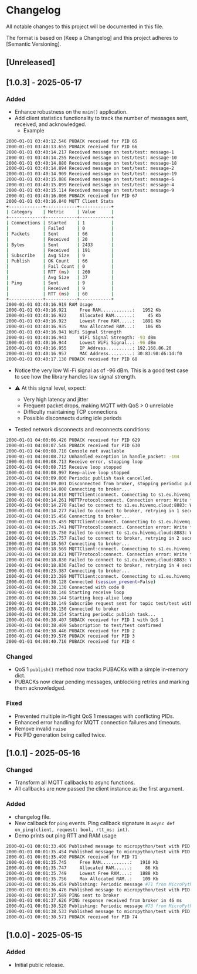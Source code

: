# Changelog

All notable changes to this project will be documented in this file.

The format is based on [Keep a Changelog] and this project adheres to [Semantic Versioning].

## [Unreleased]

## [1.0.3] - 2025-05-17

### Added

- Enhance robustness on the `main()` application.
- Add client statistics functionality to track the number of messages sent, received, and acknowledged.
    - Example

```bash
2000-01-01 03:40:12.546 PUBACK received for PID 65
2000-01-01 03:40:13.655 PUBACK received for PID 66
2000-01-01 03:40:14.217 Received message on test/test: message-1
2000-01-01 03:40:14.255 Received message on test/test: message-10
2000-01-01 03:40:14.880 Received message on test/test: message-18
2000-01-01 03:40:14.894 Received message on test/test: message-2
2000-01-01 03:40:14.909 Received message on test/test: message-19
2000-01-01 03:40:15.086 Received message on test/test: message-6
2000-01-01 03:40:15.099 Received message on test/test: message-4
2000-01-01 03:40:15.114 Received message on test/test: message-9
2000-01-01 03:40:16.006 PUBACK received for PID 67
2000-01-01 03:40:16.840 MQTT Client Stats
+-------------+------------+------------+
| Category    | Metric     | Value      |
+-------------+------------+------------+
| Connections | Started    | 1          |
|             | Failed     | 0          |
| Packets     | Sent       | 66         |
|             | Received   | 20         |
| Bytes       | Sent       | 2433       |
|             | Received   | 191        |
| Subscribe   | Avg Size   | 9          |
| Publish     | OK Count   | 66         |
|             | Fail Count | 0          |
|             | RTT (ms)   | 260        |
|             | Avg Size   | 37         |
| Ping        | Sent       | 9          |
|             | Received   | 9          |
|             | RTT (ms)   | 60         |
+-------------+------------+------------+
2000-01-01 03:40:16.919 RAM Usage
2000-01-01 03:40:16.921     Free RAM............:   1952 Kb
2000-01-01 03:40:16.922     Allocated RAM.......:     45 Kb
2000-01-01 03:40:16.923     Lowest Free RAM.....:   1891 Kb
2000-01-01 03:40:16.935     Max Allocated RAM...:    106 Kb
2000-01-01 03:40:16.941 WiFi Signal Strength
2000-01-01 03:40:16.943     WiFi Signal Strength: -93 dBm
2000-01-01 03:40:16.944     Lowest WiFi Signal..: -96 dBm
2000-01-01 03:40:16.955     IP Address..........: 192.168.86.20
2000-01-01 03:40:16.957     MAC Address.........: 30:83:98:d6:1d:f0
2000-01-01 03:40:17.130 PUBACK received for PID 68
```

- Notice the very low Wi-Fi signal as of -96 dBm. This is a good test case to see how the library handles low signal
  strength.
- ⚠️ At this signal level, expect:
    - Very high latency and jitter
    - Frequent packet drops, making MQTT with QoS > 0 unreliable
    - Difficulty maintaining TCP connections
    - Possible disconnects during idle periods

- Tested network disconnects and reconnects conditions:
```bash
2000-01-01 04:00:06.426 PUBACK received for PID 629
2000-01-01 04:00:07.546 PUBACK received for PID 630
2000-01-01 04:00:08.710 Console not available
2000-01-01 04:00:08.712 Unhandled exception in handle_packet: -104
2000-01-01 04:00:08.713 Receive error, stopping loop
2000-01-01 04:00:08.715 Receive loop stopped
2000-01-01 04:00:08.997 Keep-alive loop stopped
2000-01-01 04:00:09.000 Periodic publish task cancelled.
2000-01-01 04:00:09.001 Disconnected from broker, stopping periodic publish task.
2000-01-01 04:00:14.008 Connecting to broker...
2000-01-01 04:00:14.010 MQTTClient:connect. Connecting to s1.eu.hivemq.cloud:8883
2000-01-01 04:00:14.261 MQTTProtocol:connect. Connection error: Write failed after 1 attempts: -29312
2000-01-01 04:00:14.270 Failed to connect to s1.eu.hivemq.cloud:8883: Write failed after 1 attempts: -29312
2000-01-01 04:00:14.277 Failed to connect to broker, retrying in 1 seconds...
2000-01-01 04:00:15.456 Connecting to broker...
2000-01-01 04:00:15.459 MQTTClient:connect. Connecting to s1.eu.hivemq.cloud:8883
2000-01-01 04:00:15.741 MQTTProtocol:connect. Connection error: Write failed after 1 attempts: -29312
2000-01-01 04:00:15.750 Failed to connect to s1.eu.hivemq.cloud:8883: Write failed after 1 attempts: -29312
2000-01-01 04:00:15.757 Failed to connect to broker, retrying in 2 seconds...
2000-01-01 04:00:18.567 Connecting to broker...
2000-01-01 04:00:18.569 MQTTClient:connect. Connecting to s1.eu.hivemq.cloud:8883
2000-01-01 04:00:18.821 MQTTProtocol:connect. Connection error: Write failed after 1 attempts: -29312
2000-01-01 04:00:18.830 Failed to connect to s1.eu.hivemq.cloud:8883: Write failed after 1 attempts: -29312
2000-01-01 04:00:18.836 Failed to connect to broker, retrying in 4 seconds...
2000-01-01 04:00:23.387 Connecting to broker...
2000-01-01 04:00:23.389 MQTTClient:connect. Connecting to s1.eu.hivemq.cloud:8883
2000-01-01 04:00:38.128 Connected (session_present=False)
2000-01-01 04:00:38.130 Connected with code 0
2000-01-01 04:00:38.140 Starting receive loop
2000-01-01 04:00:38.144 Starting keep-alive loop
2000-01-01 04:00:38.149 Subscribe request sent for topic test/test with PID 1
2000-01-01 04:00:38.150 Connected to broker
2000-01-01 04:00:38.154 Starting periodic publish task...
2000-01-01 04:00:38.407 SUBACK received for PID 1 with QoS 1
2000-01-01 04:00:38.409 Subscription to test/test confirmed
2000-01-01 04:00:38.446 PUBACK received for PID 2
2000-01-01 04:00:39.576 PUBACK received for PID 3
2000-01-01 04:00:40.716 PUBACK received for PID 4
```

### Changed

- QoS 1 `publish()` method now tracks PUBACKs with a simple in-memory dict.
- PUBACKs now clear pending messages, unblocking retries and marking them acknowledged.

### Fixed

- Prevented multiple in-flight QoS 1 messages with conflicting PIDs.
- Enhanced error handling for MQTT connection failures and timeouts.
- Remove invalid `raise`
- Fix PID generation being called twice.

## [1.0.1] - 2025-05-16

### Changed

- Transform all MQTT callbacks to async functions.
- All callbacks are now passed the client instance as the first argument.

### Added

- changelog file.
- New callback for `ping` events. Ping callback signature is `async def on_ping(client, request: bool, rtt_ms: int)`.
- Demo prints out ping RTT and RAM usage

```bash
2000-01-01 00:01:33.406 Published message to micropython/test with PID 69
2000-01-01 00:01:35.454 Published message to micropython/test with PID 71
2000-01-01 00:01:35.498 PUBACK received for PID 71
2000-01-01 00:01:35.745     Free RAM...........:   1910 Kb
2000-01-01 00:01:35.747     Allocated RAM......:     86 Kb
2000-01-01 00:01:35.749     Lowest Free RAM....:   1888 Kb
2000-01-01 00:01:35.756     Max Allocated RAM..:    109 Kb
2000-01-01 00:01:36.459 Publishing: Periodic message #71 from MicroPython
2000-01-01 00:01:36.476 Published message to micropython/test with PID 72
2000-01-01 00:01:37.589 PING sent to broker
2000-01-01 00:01:37.626 PING response received from broker in 46 ms
2000-01-01 00:01:38.520 Publishing: Periodic message #73 from MicroPython
2000-01-01 00:01:38.533 Published message to micropython/test with PID 74
2000-01-01 00:01:38.571 PUBACK received for PID 74
```

## [1.0.0] - 2025-05-15

### Added

- Initial public release.
